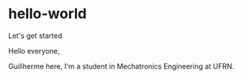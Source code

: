 # hello-world
Let's get started

Hello everyone,

Guillherme here, I'm a student in Mechatronics Engineering at UFRN.
